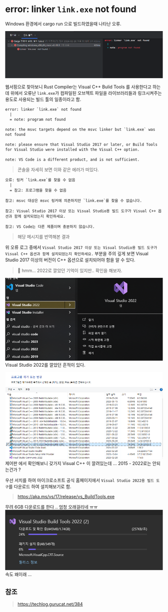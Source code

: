 # error: linker `link.exe` not found

Windows 환경에서 cargo run 으로 빌드하였을때 나타난 오류.

![linker `link.exe` not found](link_is_not_found.png)

웹서핑으로 찾아보니
Rust Compiler는 Visual C++ Bulid Tools 를 사용한다고 하는데 위에서 오류난 `link.exe`가 컴파일된 오브젝트 파일을 라이브러리들과 링크시켜주는 용도로 사용되는 빌드 툴의 일종이라고 함.

```log
error: linker `link.exe` not found
  |
  = note: program not found

note: the msvc targets depend on the msvc linker but `link.exe` was not found

note: please ensure that Visual Studio 2017 or later, or Build Tools for Visual Studio were installed with the Visual C++ option.

note: VS Code is a different product, and is not sufficient.

```

> 콘솔을 자세히 보면 이와 같은 에러가 떠있다.

```log
오류: 링커 `link.exe`를 찾을 수 없음
  |
  = 참고: 프로그램을 찾을 수 없음

참고: msvc 대상은 msvc 링커에 의존하지만 `link.exe`를 찾을 수 없습니다.

참고: Visual Studio 2017 이상 또는 Visual Studio용 빌드 도구가 Visual C++ 옵션과 함께 설치되었는지 확인하세요.

참고: VS Code는 다른 제품이며 충분하지 않습니다.
```

> 해당 메시지를 번역해본 결과

위 오류 로그 중에서 `Visual Studio 2017 이상 또는 Visual Studio용 빌드 도구가 Visual C++ 옵션과 함께 설치되었는지 확인하세요.` 부분을 주의 깊게 보면 Visual Studio 2017 이상의 버전이 C++ 옵션으로 설치되어야 함을 알 수 있다.

> 🤔 hmm... 2022로 깔았던 기억이 있지만.. 확인을 해보자.

![visual studio 2022](vs2022.png)
Visual Studio 2022를 깔았던 흔적이 있다.

![alt text](image.png)
제어판 에서 확인해보니 갖가지 Visual C++ 이 깔려있는데 ...
2015 - 2022로는 안되는건가 ?

우선 서치를 하여 마이크로소프트 공식 홈페이지에서 `Visual Studio 2022용 빌드 도구`를 다운로드 하여 설치해보기로 함.

> https://aka.ms/vs/17/release/vs_BuildTools.exe

무려 6GB 다운로드를 한다 .. 엄청 오래걸리네 ㅠㅠ
![alt text](image-1.png)
속도 왜이래 ...

## 참조

> https://techlog.gurucat.net/384
